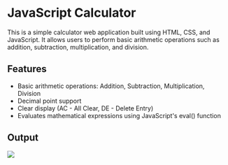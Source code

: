 # JavaScript Calculator
This is a simple calculator web application built using HTML, CSS, and JavaScript. It allows users to perform basic arithmetic operations such as addition, subtraction, multiplication, and division.

## Features
- Basic arithmetic operations: Addition, Subtraction, Multiplication, Division
- Decimal point support
- Clear display (AC - All Clear, DE - Delete Entry)
- Evaluates mathematical expressions using JavaScript's eval() function

## Output
<img src="C:\Users\91981\OneDrive\Pictures\Saved Pictures\Calculator-output.png"> 
